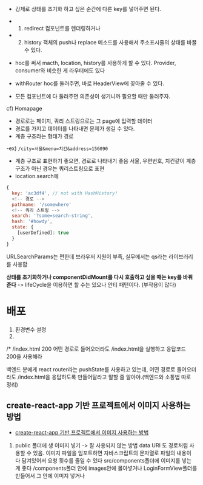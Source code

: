 - 강제로 상태를 초기화 하고 싶은 순간에 다른 key를 넣어주면 된다.


- 1. redirect 컴포넌트를 렌더링하거나 
- 2. history 객체의 push나 replace 메소드를 사용해서 주소표시줄의 상태를 바꿀 수 있다.
- hoc를 써서 macth, location, history를 사용하게 할 수 있다. Provider, consumer와 비슷한 게 라우터에도 있다
- withRouter hoc를 둘러주면, 바로 HeaderView에 꽂아줄 수 있다.
- 모든 컴포넌트에 다 둘러주면 의존성이 생기니까 필요할 때만 둘러주자.


cf) Homapage 
- 경로로는 페이지, 쿼리 스트링으로는 그 page에 입력할 데이터
- 경로를 가지고 데이터를 나타내면 문제가 생길 수 있다. 
- 계층 구조라는 형태가 경로


-ex) `/city=서울&menu=치킨&address=156090`

- 계층 구조로 표현하기 좋으면, 경로로 나타내기 좋음
서울, 우편번호, 치킨같이 계층구조가 아닌 경우는 쿼리스트링으로 표현
- location.search에 
```js
{
  key: 'ac3df4', // not with HashHistory!
  <!-- 경로 -->
  pathname: '/somewhere'
  <!-- 쿼리 스트링 -->
  search: '?some=search-string',
  hash: '#howdy',
  state: {
    [userDefined]: true
  }
}
```

 URLSearchParams는 편한데 브라우저 지원이 부족, 실무에서는 qs라는 라이브러리를 사용함

**상태를 초기화하거나  componentDidMount를 다시 호출하고 싶을 때는 key를 바꿔준다**
-> lifeCycle을 이용하면 할 수는 있으나 안티 패턴이다. (부작용이 많다)


# 배포
1. 환경변수 설정
2. 
/*  /index.html  200
어떤 경로로 들어오더라도 /index.html을 실행하고 응답코드 200을 사용해라

백엔드 분에게 react router라는  pushState를 사용하고 있는데, 어떤 경로로 들어오더라도 /index.html을 응답하도록 만들어달라고 말할 줄 알아야.(백엔드와 소통법 따로 정리)

## create-react-app 기반 프로젝트에서 이미지 사용하는 방법
- [create-react-app 기반 프로젝트에서 이미지 사용하는 방법](https://facebook.github.io/create-react-app/docs/adding-images-fonts-and-files)
1. public 폴더에 생 이미지 넣기 -> 잘 사용되지 않는 방법
data URI 도 경로처럼 사용할 수 있음. 이미지 파일을 임포트하면 자바스크립트의 문자열로 파일의 내용이 다 담겨있어서 요청 횟수를 줄일 수 있다
src/components폴더에 이미지를 넣는 게 좋다
/components폴더 안에 images안에 몰아넣거나 LoginFormView폴더를 만들어서 그 안에 이미지 넣거나

